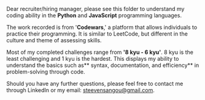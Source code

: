 Dear recruiter/hiring manager, please see this folder to understand my coding ability in the **Python** and **JavaScript** programming languages. 

The work recorded is from '**Codewars**,' a platform that allows individuals to practice their programming. It is similar to LeetCode, but different in the culture and theme of assessing skills. 

Most of my completed challenges range from **'8 kyu - 6 kyu'**. 8 kyu is the least challenging and 1 kyu is the hardest. This displays my ability to understand the basics such as** syntax, documentation, and efficiency** in problem-solving through code.

Should you have any further questions, please feel free to contact me through LinkedIn or my email: steevensangou@gmail.com.
